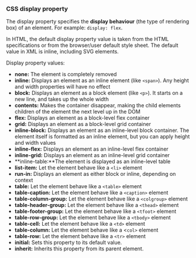 ### CSS display property

The display property specifies the **display behaviour** (the type of rendering box) of an element. For example: `display: flex`.

In HTML, the default display property value is taken from the HTML specifications or from the browser/user default style sheet. The default value in XML is inline, including SVG elements.

Display property values:  
* **none:** 	The element is completely removed 	
* **inline:** Displays an element as an inline element (like `<span>`). Any height and width properties will have no effect 	
* **block:** Displays an element as a block element (like `<p>`). It starts on a new line, and takes up the whole width 	
* **contents:** Makes the container disappear, making the child elements children of the element the next level up in the DOM 	
* **flex:** Displays an element as a block-level flex container 	
* **grid:** Displays an element as a block-level grid container 	
* **inline-block:** Displays an element as an inline-level block container. The element itself is formatted as an inline element, but you can apply height and width values 	
* **inline-flex:** Displays an element as an inline-level flex container 	
* **inline-grid:**	Displays an element as an inline-level grid container 	
* **inline-table:**The element is displayed as an inline-level table 	
* **list-item:** Let the element behave like a `<li>` element 	
* **run-in:** Displays an element as either block or inline, depending on context 	
* **table:** Let the element behave like a `<table>` element 	
* **table-caption:** Let the element behave like a `<caption>` element 	
* **table-column-group:** Let the element behave like a `<colgroup>` element 	
* **table-header-group:** Let the element behave like a `<thead>` element 	
* **table-footer-group:** Let the element behave like a `<tfoot>` element 	
* **table-row-group:** Let the element behave like a `<tbody>` element 	
* **table-cell:** Let the element behave like a `<td>` element 	
* **table-column:** Let the element behave like a <`col>` element 	
* **table-row:** Let the element behave like a `<tr>` element 	
* **initial:** Sets this property to its default value.	
* **inherit:** Inherits this property from its parent element.